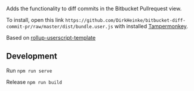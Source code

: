 Adds the functionality to diff commits in the Bitbucket Pullrequest view.

To install, open this link `https://github.com/DirkHeinke/bitbucket-diff-commit-pr/raw/master/dist/bundle.user.js` with installed [Tampermonkey](https://www.tampermonkey.net/).

Based on [rollup-userscript-template](https://github.com/cvzi/rollup-userscript-template)

## Development

Run `npm run serve`

Release `npm run build`
